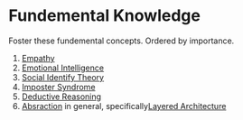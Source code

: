 # Fundemental Knowledge

Foster these fundemental concepts. Ordered by importance.

1. [Empathy](http://en.wikipedia.org/wiki/Empathy)
2. [Emotional Intelligence](http://en.wikipedia.org/wiki/Emotional_intelligence)
3. [Social Identify Theory](http://en.wikipedia.org/wiki/Social_identity_theory)
4. [Imposter Syndrome](http://en.wikipedia.org/wiki/Impostor_syndrome)
5. [Deductive Reasoning](http://en.wikipedia.org/wiki/Deductive_reasoning)
6. [Absraction](http://en.wikipedia.org/wiki/Abstraction) in general, specifically[Layered Architecture](http://en.wikipedia.org/wiki/Abstraction_(computer_science)#Layered_architecture)
